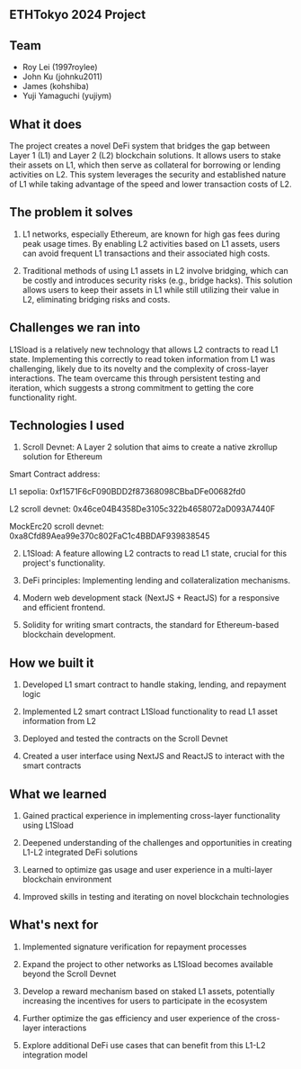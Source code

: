 ## ETHTokyo 2024 Project

## Team 
- Roy Lei (1997roylee)
- John Ku (johnku2011)
- James (kohshiba)
- Yuji Yamaguchi (yujiym)


## What it does
The project creates a novel DeFi system that bridges the gap between Layer 1 (L1) and Layer 2 (L2) blockchain solutions. It allows users to stake their assets on L1, which then serve as collateral for borrowing or lending activities on L2. This system leverages the security and established nature of L1 while taking advantage of the speed and lower transaction costs of L2.



## The problem it solves
1. L1 networks, especially Ethereum, are known for high gas fees during peak usage times. By enabling L2 activities based on L1 assets, users can avoid frequent L1 transactions and their associated high costs.

2. Traditional methods of using L1 assets in L2 involve bridging, which can be costly and introduces security risks (e.g., bridge hacks). This solution allows users to keep their assets in L1 while still utilizing their value in L2, eliminating bridging risks and costs.



## Challenges we ran into
L1Sload is a relatively new technology that allows L2 contracts to read L1 state. Implementing this correctly to read token information from L1 was challenging, likely due to its novelty and the complexity of cross-layer interactions. The team overcame this through persistent testing and iteration, which suggests a strong commitment to getting the core functionality right.



## Technologies I used
1. Scroll Devnet: A Layer 2 solution that aims to create a native zkrollup solution for Ethereum

Smart Contract address:

L1 sepolia: 0xf1571F6cF090BDD2f87368098CBbaDFe00682fd0

L2 scroll devnet: 0x46ce04B4358De3105c322b4658072aD093A7440F

MockErc20 scroll devnet: 0xa8Cfd89Aea99e370c802FaC1c4BBDAF939838545



2. L1Sload: A feature allowing L2 contracts to read L1 state, crucial for this project's functionality.

3. DeFi principles: Implementing lending and collateralization mechanisms.

4. Modern web development stack (NextJS + ReactJS) for a responsive and efficient frontend.

5. Solidity for writing smart contracts, the standard for Ethereum-based blockchain development.



## How we built it
1. Developed L1 smart contract to handle staking, lending, and repayment logic

2. Implemented L2 smart contract L1Sload functionality to read L1 asset information from L2

3. Deployed and tested the contracts on the Scroll Devnet

4. Created a user interface using NextJS and ReactJS to interact with the smart contracts



## What we learned
1. Gained practical experience in implementing cross-layer functionality using L1Sload

2. Deepened understanding of the challenges and opportunities in creating L1-L2 integrated DeFi solutions

3. Learned to optimize gas usage and user experience in a multi-layer blockchain environment

4. Improved skills in testing and iterating on novel blockchain technologies



## What's next for
1. Implemented signature verification for repayment processes

2. Expand the project to other networks as L1Sload becomes available beyond the Scroll Devnet

2. Develop a reward mechanism based on staked L1 assets, potentially increasing the incentives for users to participate in the ecosystem

3. Further optimize the gas efficiency and user experience of the cross-layer interactions

4. Explore additional DeFi use cases that can benefit from this L1-L2 integration model
